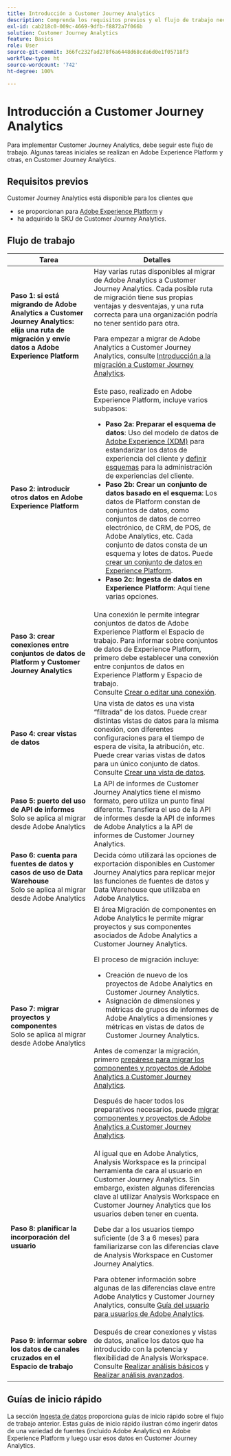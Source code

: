 ```yaml
---
title: Introducción a Customer Journey Analytics
description: Comprenda los requisitos previos y el flujo de trabajo necesarios para implementar Customer Journey Analytics.
exl-id: cab218c0-009c-4669-9dfb-f8872a7f066b
solution: Customer Journey Analytics
feature: Basics
role: User
source-git-commit: 366fc232fad278f6a6448d68cda6d0e1f05718f3
workflow-type: ht
source-wordcount: '742'
ht-degree: 100%

---
```


# Introducción a Customer Journey Analytics

Para implementar Customer Journey Analytics, debe seguir este flujo de trabajo. Algunas tareas iniciales se realizan en Adobe Experience Platform y otras, en Customer Journey Analytics.

## Requisitos previos

Customer Journey Analytics está disponible para los clientes que

* se proporcionan para [Adobe Experience Platform](https://www.adobe.com/es/experience-platform.html) y
* ha adquirido la SKU de Customer Journey Analytics.

## Flujo de trabajo

| Tarea | Detalles |
| --- | --- |
| **Paso 1: si está migrando de Adobe Analytics a Customer Journey Analytics: elija una ruta de migración y envíe datos a Adobe Experience Platform** | Hay varias rutas disponibles al migrar de Adobe Analytics a Customer Journey Analytics. Cada posible ruta de migración tiene sus propias ventajas y desventajas, y una ruta correcta para una organización podría no tener sentido para otra. <p>Para empezar a migrar de Adobe Analytics a Customer Journey Analytics, consulte [Introducción a la migración a Customer Journey Analytics](/help/getting-started/cja-migration/cja-migration-getstarted.md). <!-- [Utilizing Adobe Analytics report suite data in Customer Journey Analytics](/help/getting-started/aa-vs-cja/aa-data-in-cja.md) --> </p> |
| **Paso 2: introducir otros datos en Adobe Experience Platform** | Este paso, realizado en Adobe Experience Platform, incluye varios subpasos:<ul><li>**Paso 2a: Preparar el esquema de datos**: Uso del modelo de datos de [Adobe Experience (XDM)](https://experienceleague.adobe.com/docs/experience-platform/xdm/home.html?lang=es) para estandarizar los datos de experiencia del cliente y [definir esquemas](https://experienceleague.adobe.com/docs/experience-platform/xdm/tutorials/create-schema-ui.html?lang=es) para la administración de experiencias del cliente.</li><li>**Paso 2b: Crear un conjunto de datos basado en el esquema**: Los datos de Platform constan de conjuntos de datos, como conjuntos de datos de correo electrónico, de CRM, de POS, de Adobe Analytics, etc. Cada conjunto de datos consta de un esquema y lotes de datos. Puede [crear un conjunto de datos en Experience Platform](https://experienceleague.adobe.com/docs/platform-learn/getting-started-for-data-architects-and-data-engineers/create-datasets.html?lang=es).</li><li>**Paso 2c: Ingesta de datos en Experience Platform**: Aquí tiene varias opciones.</li></ul> |
| **Paso 3: crear conexiones entre conjuntos de datos de Platform y Customer Journey Analytics** | Una conexión le permite integrar conjuntos de datos de Adobe Experience Platform el Espacio de trabajo. Para informar sobre conjuntos de datos de Experience Platform, primero debe establecer una conexión entre conjuntos de datos en Experience Platform y Espacio de trabajo.<br>Consulte [Crear o editar una conexión](/help/connections/create-connection.md). |
| **Paso 4: crear vistas de datos** | Una vista de datos es una vista “filtrada” de los datos. Puede crear distintas vistas de datos para la misma conexión, con diferentes configuraciones para el tiempo de espera de visita, la atribución, etc. Puede crear varias vistas de datos para un único conjunto de datos.<br>Consulte [Crear una vista de datos](/help/data-views/create-dataview.md). |
| **Paso 5: puerto del uso de API de informes**</br> Solo se aplica al migrar desde Adobe Analytics | La API de informes de Customer Journey Analytics tiene el mismo formato, pero utiliza un punto final diferente. Transfiera el uso de la API de informes desde la API de informes de Adobe Analytics a la API de informes de Customer Journey Analytics. |
| **Paso 6: cuenta para fuentes de datos y casos de uso de Data Warehouse**</br> Solo se aplica al migrar desde Adobe Analytics | Decida cómo utilizará las opciones de exportación disponibles en Customer Journey Analytics para replicar mejor las funciones de fuentes de datos y Data Warehouse que utilizaba en Adobe Analytics. <!-- link to docs Rob is creating --> |
| **Paso 7: migrar proyectos y componentes**</br> Solo se aplica al migrar desde Adobe Analytics | El área Migración de componentes en Adobe Analytics le permite migrar proyectos y sus componentes asociados de Adobe Analytics a Customer Journey Analytics.<p>El proceso de migración incluye:</p><ul><li>Creación de nuevo de los proyectos de Adobe Analytics en Customer Journey Analytics.</li><li>Asignación de dimensiones y métricas de grupos de informes de Adobe Analytics a dimensiones y métricas en vistas de datos de Customer Journey Analytics.</li></ul><p>Antes de comenzar la migración, primero [prepárese para migrar los componentes y proyectos de Adobe Analytics a Customer Journey Analytics](https://experienceleague.adobe.com/docs/analytics/admin/admin-tools/component-migration/prepare-component-migration.html?lang=es).</p><p>Después de hacer todos los preparativos necesarios, puede [migrar componentes y proyectos de Adobe Analytics a Customer Journey Analytics](https://experienceleague.adobe.com/docs/analytics/admin/admin-tools/component-migration/component-migration.html?lang=es).</p> |
| **Paso 8: planificar la incorporación del usuario** | Al igual que en Adobe Analytics, Analysis Workspace es la principal herramienta de cara al usuario en Customer Journey Analytics. Sin embargo, existen algunas diferencias clave al utilizar Analysis Workspace en Customer Journey Analytics que los usuarios deben tener en cuenta.<p>Debe dar a los usuarios tiempo suficiente (de 3 a 6 meses) para familiarizarse con las diferencias clave de Analysis Workspace en Customer Journey Analytics.</p><p>Para obtener información sobre algunas de las diferencias clave entre Adobe Analytics y Customer Journey Analytics, consulte [Guía del usuario para usuarios de Adobe Analytics](/help/getting-started/aa-to-cja-user.md).</p> |
| **Paso 9: informar sobre los datos de canales cruzados en el Espacio de trabajo** | Después de crear conexiones y vistas de datos, analice los datos que ha introducido con la potencia y flexibilidad de Analysis Workspace.<br>Consulte [Realizar análisis básicos](/help/analysis-workspace/perform-basic-analysis.md) y [Realizar análisis avanzados](/help/analysis-workspace/perform-adv-analysis.md). |

## Guías de inicio rápido

La sección [Ingesta de datos](../data-ingestion/data-ingestion.md) proporciona guías de inicio rápido sobre el flujo de trabajo anterior. Estas guías de inicio rápido ilustran cómo ingerir datos de una variedad de fuentes (incluido Adobe Analytics) en Adobe Experience Platform y luego usar esos datos en Customer Journey Analytics.
